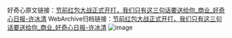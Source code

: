 好奇心原文链接：[节前红包大战正式开打，我们只有这三句话要送给你_商业_好奇心日报-许冰清](https://www.qdaily.com/articles/6101.html)
WebArchive归档链接：[节前红包大战正式开打，我们只有这三句话要送给你_商业_好奇心日报-许冰清](http://web.archive.org/web/20190623165921/https://www.qdaily.com/articles/6101.html)
![image](http://ww3.sinaimg.cn/large/007d5XDply1g3w9j5abo3j30u046nkjl)